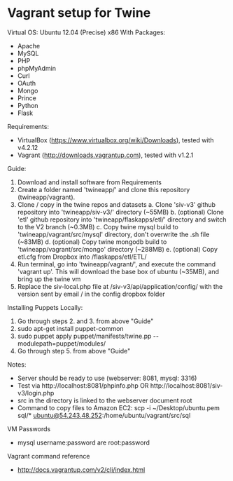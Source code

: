 Vagrant setup for Twine
=======================

Virtual OS: Ubuntu 12.04 (Precise) x86
With Packages:
- Apache
- MySQL
- PHP
- phpMyAdmin
- Curl
- OAuth
- Mongo
- Prince
- Python
- Flask

Requirements:
- VirtualBox (https://www.virtualbox.org/wiki/Downloads), tested with v4.2.12
- Vagrant (http://downloads.vagrantup.com), tested with v1.2.1

Guide:
1. Download and install software from Requirements
2. Create a folder named 'twineapp/' and clone this repository (twineapp/vagrant).
3. Clone / copy in the twine repos and datasets
  a. Clone 'siv-v3' github repository into 'twineapp/siv-v3/' directory (~55MB)
  b. (optional) Clone 'etl' github repository into 'twineapp/flaskapps/etl/' directory and switch to the V2 branch (~0.3MB)
  c. Copy twine mysql build to 'twineapp/vagrant/src/mysql' directory, don't overwrite the .sh file (~83MB)
  d. (optional) Copy twine mongodb build to 'twineapp/vagrant/src/mongo' directory (~288MB)
  e. (optional) Copy etl.cfg from Dropbox into /flaskapps/etl/ETL/
4. Run terminal, go into 'twineapp/vagrant/', and execute the command 'vagrant up'. This will download the base box of ubuntu (~35MB), and bring up the twine vm
5. Replace the siv-local.php file at /siv-v3/api/application/config/ with the version sent by email / in the config dropbox folder

Installing Puppets Locally:
1. Go through steps 2. and 3. from above "Guide"
2. sudo apt-get install puppet-common
3. sudo puppet apply puppet/manifests/twine.pp --modulepath=puppet/modules/
4. Go through step 5. from above "Guide"

Notes:
- Server should be ready to use (webserver: 8081, mysql: 3316)
- Test via http://localhost:8081/phpinfo.php OR http://localhost:8081/siv-v3/login.php
- src in the directory is linked to the webserver document root
- Command to copy files to Amazon EC2: scp -i ~/Desktop/ubuntu.pem sql/* ubuntu@54.243.48.252:/home/ubuntu/vagrant/src/sql

VM Passwords
- mysql username:password are root:password

Vagrant command reference
 - http://docs.vagrantup.com/v2/cli/index.html

